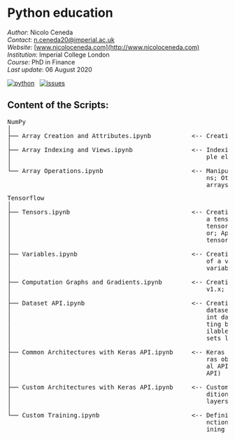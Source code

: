 # Python education

*Author*: Nicolo Ceneda \
*Contact*: n.ceneda20@imperial.ac.uk \
*Website*: [www.nicoloceneda.com](http://www.nicoloceneda.com) \
*Institution*: Imperial College London \
*Course*: PhD in Finance \
*Last update*: 06 August 2020

<!-- buttons -->
<p align="left">
    <a href="https://www.python.org/">
        <img src="https://img.shields.io/badge/python-v3-brightgreen.svg"
            alt="python"></a> &nbsp;
    <a href="https://github.com/nicoloceneda/Python-edu/graphs/commit-activity">
        <img src="https://img.shields.io/badge/Maintained%3F-yes-brightgreen.svg"
            alt="issues"></a> &nbsp;
</p>

## Content of the Scripts:
<pre>
NumPy
│
├── Array Creation and Attributes.ipynb           <-- Creating arrays; Array attributes
│
├── Array Indexing and Views.ipynb                <-- Indexing single elements; Indexing multi-
│                                                     ple elements; Views and copies
│
└── Array Operations.ipynb                        <-- Manipulating arrays; Aggregation functio-
                                                      ns; Other useful functions; Broadcasting 
                                                      arrays
</pre>
<pre>
Tensorflow
│
├── Tensors.ipynb                                 <-- Creating tensors; Accessing the values of
│                                                     a tensor; Manipulating the data type of a 
│                                                     tensor; Manipulating the shape of a tens-
│                                                     or; Applying m athematical operations to
│                                                     tensors
│
├── Variables.ipynb                               <-- Creating variables; Accessing the values 
│                                                     of a variable; Modifying the values of a
│                                                     variable
│                                                     
├── Computation Graphs and Gradients.ipynb        <-- Creating a computation graph (TensorFlow
│                                                     v1.x; TensorFlow v2); Computing gradients
│
├── Dataset API.ipynb                             <-- Creating a dataset; Iterating through a  
│                                                     dataset; Combining two tensors into a jo-      
│                                                     int dataset; Shuffling the dataset, crea-
│                                                     ting batches and repeating; Fetching ava- 
│                                                     ilable datasets from the tensorflow_data-
│                                                     sets library    
│
├── Common Architectures with Keras API.ipynb     <-- Keras object oriented API (Example of Ke-
│                                                     ras object oriented API); Keras function-
│                                                     al API (Example of Keras object oriented 
│                                                     API)                     
│
├── Custom Architectures with Keras API.ipynb     <-- Customized models; Customized layers (Ad-                
│                                                     ditional options; Example of customized  
│                                                     layers)
│
└── Custom Training.ipynb                         <-- Defining the model; Defining the loss fu- 
                                                      nction; Obtaining the training data; Def-         
                                                      ining the training loop
</pre>

